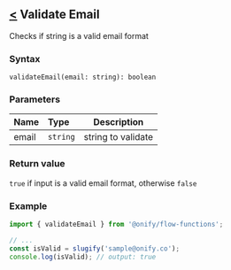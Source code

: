 ## [<](../README.md) Validate Email

Checks if string is a valid email format

### Syntax

```
validateEmail(email: string): boolean
```

### Parameters

| Name  | Type     | Description        |
| :---- | :------- | ------------------ |
| email | `string` | string to validate |

### Return value

`true` if input is a valid email format, otherwise `false`

### Example

```ts
import { validateEmail } from '@onify/flow-functions';

// ...
const isValid = slugify('sample@onify.co');
console.log(isValid); // output: true
```
